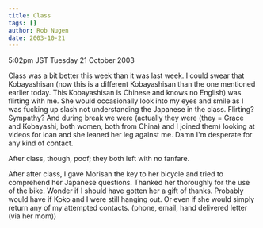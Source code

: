 ```yaml
---
title: Class
tags: []
author: Rob Nugen
date: 2003-10-21
---
```


<p class=date>5:02pm JST Tuesday 21 October 2003</p>

<p>Class was a bit better this week than it was last week.  I could
swear that Kobayashisan (now this is a different Kobayashisan than the
one mentioned earlier today.  This Kobayashisan is Chinese and knows
no English) was flirting with me.  She would occasionally look into my
eyes and smile as I was fucking up slash not understanding the
Japanese in the class.  Flirting?  Sympathy?  And during break we were
(actually they were (they = Grace and Kobayashi, both women, both from
China) and I joined them) looking at videos for loan and she leaned
her leg against me.  Damn I'm desperate for any kind of contact.</p>

<p>After class, though, poof; they both left with no fanfare.</p>

<p>After after class, I gave Morisan the key to her bicycle and tried
to comprehend her Japanese questions.  Thanked her thoroughly for the
use of the bike.  Wonder if I should have gotten her a gift of thanks.
Probably would have if Koko and I were still hanging out.  Or even if
she would simply return any of my attempted contacts.  (phone, email,
hand delivered letter (via her mom))</p>
